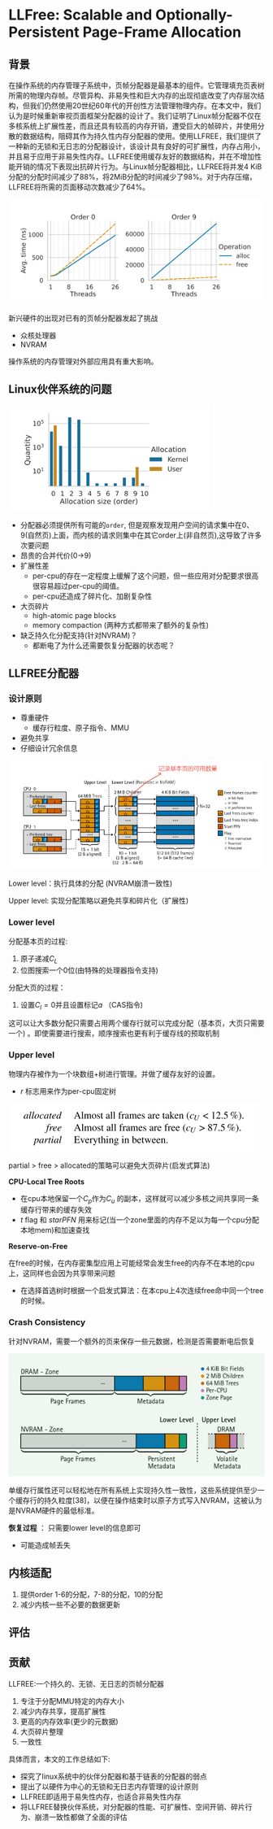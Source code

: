 # LLFree: Scalable and Optionally-Persistent Page-Frame Allocation

## 背景

在操作系统的内存管理子系统中，页帧分配器是最基本的组件。它管理填充页表树所需的物理内存帧。尽管异构、非易失性和巨大内存的出现彻底改变了内存层次结构，但我们仍然使用20世纪60年代的开创性方法管理物理内存。在本文中，我们认为是时候重新审视页面框架分配器的设计了。我们证明了Linux帧分配器不仅在多核系统上扩展性差，而且还具有较高的内存开销，遭受巨大的帧碎片，并使用分散的数据结构，阻碍其作为持久性内存分配器的使用。使用LLFREE，我们提供了一种新的无锁和无日志的分配器设计，该设计具有良好的可扩展性，内存占用小，并且易于应用于非易失性内存。LLFREE使用缓存友好的数据结构，并在不增加性能开销的情况下表现出抗碎片行为。与Linux帧分配器相比，LLFREE将并发4 KiB分配的分配时间减少了88%，将2MiB分配的时间减少了98%。对于内存压缩，LLFREE将所需的页面移动次数减少了64%。

![image-20231106212437894](./assert/image-20231106212437894.png)

新兴硬件的出现对已有的页帧分配器发起了挑战

- 众核处理器
- NVRAM

操作系统的内存管理对外部应用具有重大影响。



## Linux伙伴系统的问题

![image-20231106214209014](./assert/image-20231106214209014.png)

- 分配器必须提供所有可能的`order`, 但是观察发现用户空间的请求集中在0、9(自然页)上面，而内核的请求则集中在其它order上(非自然页),这导致了许多次要问题
- 昂贵的合并代价(0->9)
- 扩展性差
  - per-cpu的存在一定程度上缓解了这个问题，但一些应用对分配要求很高很容易超过per-cpu的阈值。
  - per-cpu还造成了碎片化、加剧复杂性
- 大页碎片
  - high-atomic page blocks
  - memory compaction (两种方式都带来了额外的复杂性)
- 缺乏持久化分配支持(针对NVRAM)？
  - 都断电了为什么还需要恢复分配器的状态呢？





## LLFREE分配器

### 设计原则

- 尊重硬件
  - 缓存行粒度、原子指令、MMU
- 避免共享
- 仔细设计冗余信息

![image-20231106215806686](./assert/image-20231106215806686.png)

Lower level：执行具体的分配 (NVRAM崩溃一致性)

Upper level: 实现分配策略以避免共享和碎片化（扩展性)



### Lower level

分配基本页的过程:

1. 原子递减$C_L$
2. 位图搜索一个0位(由特殊的处理器指令支持)

分配大页的过程：

1. 设置$C_l=0$并且设置标记$a$ （CAS指令)

这可以让大多数分配只需要占用两个缓存行就可以完成分配（基本页，大页只需要一个) 。即使需要进行搜索，顺序搜索也更有利于缓存线的预取机制

### Upper level

物理内存被作为一个块数组+树进行管理。并做了缓存友好的设置。

- $r$ 标志用来作为per-cpu固定树

![image-20231106221910307](./assert/image-20231106221910307.png)

partial > free > allocated的策略可以避免大页碎片(启发式算法)

**CPU-Local Tree Roots**

- 在cpu本地保留一个$C_p$作为$C_u$ 的副本，这样就可以减少多核之间共享同一条缓存行带来的缓存失效
- $t$ flag 和 $starPFN$  用来标记(当一个zone里面的内存不足以为每一个cpu分配本地mem)和加速查找

**Reserve-on-Free**

在free的时候，在内存密集型应用上可能经常会发生free的内存不在本地的cpu上，这同样也会因为共享带来问题

- 在选择首选树时根据一个启发式算法：在本cpu上4次连续free命中同一个tree的时候。



### Crash Consistency

针对NVRAM，需要一个额外的页来保存一些元数据，检测是否需要断电后恢复

![image-20231106234328266](./assert/image-20231106234328266.png)



单缓存行属性还可以轻松地在所有系统上实现持久性一致性，这些系统提供至少一个缓存行的持久粒度[38]，以便在操作结束时以原子方式写入NVRAM，这被认为是NVRAM硬件的最低标准。

**恢复过程** ： 只需要lower level的信息即可

- 可能造成帧丢失



## 内核适配

1. 提供order 1-6的分配，7-8的分配，10的分配
2. 减少内核一些不必要的数据更新



## 评估





## 贡献

LLFREE:一个持久的、无锁、无日志的页帧分配器

1. 专注于分配MMU特定的内存大小
2. 减少内存共享，提高扩展性
3. 更高的内存效率(更少的元数据)
4. 大页碎片整理
5. 一致性

具体而言，本文的工作总结如下:

- 探究了linux系统中的伙伴分配器和基于链表的分配器的弱点
- 提出了以硬件为中心的无锁和无日志内存管理的设计原则
- LLFREE即适用于易失性内存，也适合非易失性内存
- 将LLFREE替换伙伴系统，对分配器的性能、可扩展性、空间开销、碎片行为、崩溃一致性都做了全面的评估